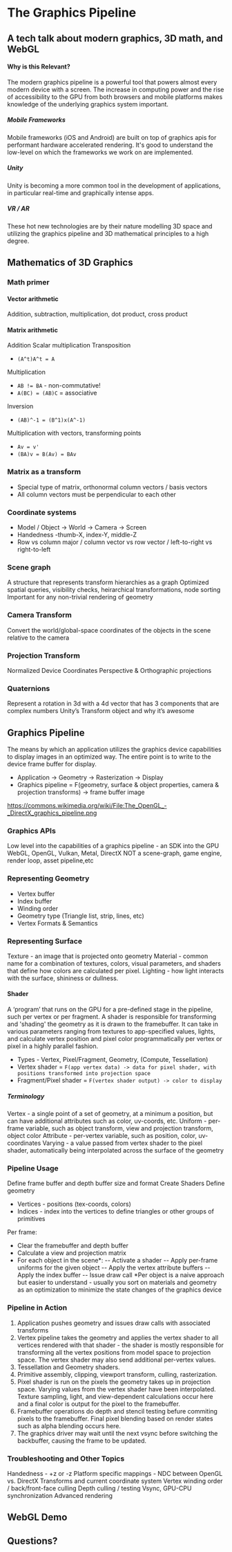 # The Graphics Pipeline
## A tech talk about modern graphics, 3D math, and WebGL
#### Why is this Relevant?
The modern graphics pipeline is a powerful tool that powers almost every modern device with a screen. The increase in computing power and the rise of accessibility to the GPU from both browsers and mobile platforms makes knowledge of the underlying graphics system important.

##### Mobile Frameworks
Mobile frameworks (iOS and Android) are built on top of graphics apis for performant hardware accelerated rendering. It's good to understand the low-level on which the frameworks we work on are implemented.
##### Unity
Unity is becoming a more common tool in the development of applications, in particular real-time and graphically intense apps.
##### VR / AR
These hot new technologies are by their nature modelling 3D space and utilizing the graphics pipeline and 3D mathematical principles to a high degree.

## Mathematics of 3D Graphics
### Math primer
#### Vector arithmetic
Addition, subtraction, multiplication, dot product, cross product

#### Matrix arithmetic
Addition
Scalar multiplication
Transposition
- `(A^t)A^t = A`

Multiplication
- `AB != BA` - non-commutative!
- `A(BC) = (AB)C` = associative

Inversion
- `(AB)^-1 = (B^1)x(A^-1)`

Multiplication with vectors, transforming points
 - `Av = v'`
 - `(BA)v = B(Av) = BAv`

### Matrix as a transform
- Special type of matrix, orthonormal column vectors / basis vectors
- All column vectors must be perpendicular to each other

### Coordinate systems
- Model / Object -> World -> Camera -> Screen
- Handedness -thumb-X, index-Y, middle-Z
- Row vs column major / column vector vs row vector / left-to-right vs right-to-left
### Scene graph
A structure that represents transform hierarchies as a graph
Optimized spatial queries, visibility checks, heirarchical transformations, node sorting
Important for any non-trivial rendering of geometry 
### Camera Transform
Convert the world/global-space coordinates of the objects in the scene relative to the camera
### Projection Transform
Normalized Device Coordinates
Perspective & Orthographic projections

### Quaternions
Represent a rotation in 3d with a 4d vector that has 3 components that are complex numbers
Unity’s Transform object and why it’s awesome

## Graphics Pipeline
The means by which an application utilizes the graphics device capabilities to display images in an optimized way. The entire point is to write to the device frame buffer for display.
* Application -> Geometry -> Rasterization -> Display
* Graphics pipeline = F(geometry, surface & object properties, camera & projection transforms) -> frame buffer image
 
https://commons.wikimedia.org/wiki/File:The_OpenGL_-_DirectX_graphics_pipeline.png

### Graphics APIs
Low level into the capabilities of a graphics pipeline - an SDK into the GPU
WebGL, OpenGL, Vulkan, Metal, DirectX
NOT a scene-graph, game engine, render loop, asset pipeline,etc

### Representing Geometry
* Vertex buffer
* Index buffer
* Winding order
* Geometry type (Triangle list, strip, lines, etc)
* Vertex Formats & Semantics

### Representing Surface
Texture - an image that is projected onto geometry
Material - common name for a combination of textures, colors, visual parameters, and shaders that define how colors are calculated per pixel.
Lighting - how light interacts with the surface, shininess or dullness.
#### Shader 
A ‘program’ that runs on the GPU for a pre-defined stage in the pipeline, such per vertex or per fragment. A shader is responsible for transforming and 'shading' the geometry as it is drawn to the framebuffer. It can take in various parameters ranging from textures to app-specified values, lights, and calculate vertex position and pixel color programmatically per vertex or pixel in a highly parallel fashion.
* Types - Vertex, Pixel/Fragment, Geometry, (Compute, Tessellation)
* Vertex shader = `F(app vertex data) -> data for pixel shader, with positions transformed into projection space`
* Fragment/Pixel shader = `F(vertex shader output) -> color to display`

##### Terminology
Vertex - a single point of a set of geometry, at a minimum a position, but can have additional attributes such as color, uv-coords, etc.
Uniform - per-frame variable, such as object transform, view and projection transform, object color
Attribute - per-vertex variable, such as position, color, uv-coordinates
Varying - a value passed from vertex shader to the pixel shader, automatically being interpolated across the surface of the geometry

### Pipeline Usage
Define frame buffer and depth buffer size and format
Create Shaders
Define geometry
 - Vertices - positions (tex-coords, colors)
 - Indices - index into the vertices to define triangles or other groups of primitives

Per frame:
- Clear the framebuffer and depth buffer
- Calculate a view and projection matrix
- For each object in the scene*:
-- Activate a shader
-- Apply per-frame uniforms for the given object
-- Apply the vertex attribute buffers
-- Apply the index buffer
-- Issue draw call
*Per object is a naive approach but easier to understand - usually you sort on materials and geometry as an optimization to minimize the state changes of the graphics device

### Pipeline in Action
1. Application pushes geometry and issues draw calls with associated transforms
2. Vertex pipeline takes the geometry and applies the vertex shader to all vertices rendered with that shader - the shader is mostly responsible for transforming all the vertex positions from model space to projection space. The vertex shader may also send additional per-vertex values.
3. Tessellation and Geometry shaders.
4. Primitive assembly, clipping, viewport transform, culling, rasterization.
5. Pixel shader is run on the pixels the geometry takes up in projection space. Varying values from the vertex shader have been interpolated. Texture sampling, light, and view-dependent calculations occur here and a final color is output for the pixel to the framebuffer.
5. Framebuffer operations do depth and stencil testing befure commiting pixels to the framebuffer. Final pixel blending based on render states such as alpha blending occurs here.
6. The graphics driver may wait until the next vsync before switching the backbuffer, causing the frame to be updated.

### Troubleshooting and Other Topics
Handedness - +z or -z
Platform specific mappings - NDC between OpenGL vs. DirectX
Transforms and current coordinate system
Vertex winding order / back/front-face culling
Depth culling / testing
Vsync, GPU-CPU synchronization
Advanced rendering

## WebGL Demo
## Questions?
